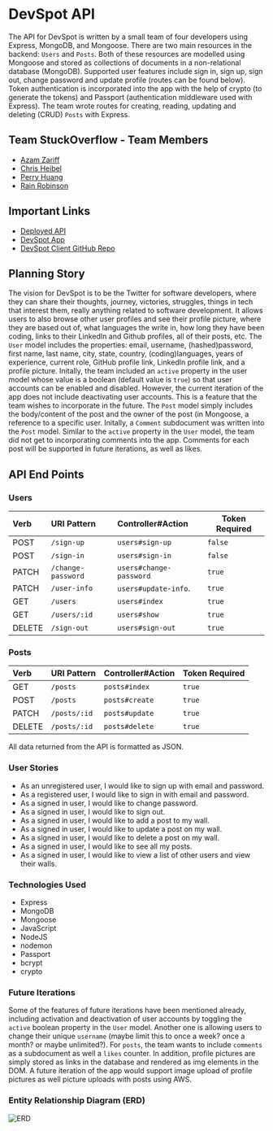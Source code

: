 # DevSpot API

The API for DevSpot is written by a small team of four developers using Express, MongoDB, and Mongoose. There are two main resources in the backend: `Users` and `Posts`. Both of these resources are modelled using Mongoose and stored as collections of documents in a non-relational database (MongoDB). Supported user features include sign in, sign up, sign out, change password and update profile (routes can be found below). Token authentication is incorporated into the app with the help of crypto (to generate the tokens) and Passport (authentication middleware used with Express). The team wrote routes for creating, reading, updating and deleting (CRUD) `Posts` with Express.

## Team StuckOverflow - Team Members

- [Azam Zariff](https://github.com/zar686)
- [Chris Heibel](https://github.com/lss555)
- [Perry Huang](https://github.com/perryfhuang)
- [Rain Robinson](https://github.com/rainswerld)

## Important Links

- [Deployed API](https://devspot-api.herokuapp.com/)
- [DevSpot App](https://team-stuckoverflow.github.io/devspot-client/)
- [DevSpot Client GitHub Repo](https://github.com/Team-StuckOverflow/project-3-client)

## Planning Story

The vision for DevSpot is to be the Twitter for software developers, where they can share their thoughts, journey, victories, struggles, things in tech that interest them, really anything related to software development. It allows users to also browse other user profiles and see their profile picture, where they are based out of, what languages the write in, how long they have been coding, links to their LinkedIn and Github profiles, all of their posts, etc. The `User` model includes the properties: email, username, (hashed)password, first name, last name, city, state, country, (coding)languages, years of experience, current role, GitHub profile link, LinkedIn profile link, and a profile picture. Initally, the team included an `active` property in the user model whose value is a boolean (default value is `true`) so that user accounts can be enabled and disabled. However, the current iteration of the app does not include deactivating user accounts. This is a feature that the team wishes to incorporate in the future. The `Post` model simply includes the body/content of the post and the owner of the post (in Mongoose, a reference to a specific user. Initally, a `Comment` subdocument was written into the `Post` model. Similar to the `active` property in the `User` model, the team did not get to incorporating comments into the app. Comments for each post will be supported in future iterations, as well as likes.

## API End Points

### Users

| Verb   | URI Pattern        | Controller#Action       |  Token Required |
|:-------|:-------------------|:------------------------|-----------------|
| POST   | `/sign-up`         | `users#sign-up`         |   `false`       |     
| POST   | `/sign-in`         | `users#sign-in`         |   `false`       |
| PATCH  | `/change-password` | `users#change-password` |   `true`        |
| PATCH  | `/user-info`       | `users#update-info`.    |   `true`        |
| GET    | `/users`           | `users#index`           |   `true`        |
| GET    | `/users/:id`       | `users#show`            |   `true`        |
| DELETE | `/sign-out`        | `users#sign-out`        |   `true`        |


### Posts

| Verb   | URI Pattern        | Controller#Action       |  Token Required |
|:-------|:-------------------|:------------------------|-----------------|
| GET    | `/posts`           | `posts#index`           |   `true`        |
| POST   | `/posts`           | `posts#create`          |   `true`        |
| PATCH  | `/posts/:id`       | `posts#update`          |   `true`        |
| DELETE | `/posts/:id`       | `posts#delete`          |   `true`        |

All data returned from the API is formatted as JSON.

### User Stories

- As an unregistered user, I would like to sign up with email and password.
- As a registered user, I would like to sign in with email and password.
- As a signed in user, I would like to change password.
- As a signed in user, I would like to sign out.
- As a signed in user, I would like to add a post to my wall.
- As a signed in user, I would like to update a post on my wall.
- As a signed in user, I would like to delete a post on my wall.
- As a signed in user, I would like to see all my posts.
- As a signed in user, I would like to view a list of other users and view their walls.

### Technologies Used

- Express
- MongoDB
- Mongoose
- JavaScript
- NodeJS
- nodemon
- Passport
- bcrypt
- crypto

### Future Iterations

Some of the features of future iterations have been mentioned already, including activation and deactivation of user accounts by toggling the `active` boolean property in the `User` model. Another one is allowing users to change their unique `username` (maybe limit this to once a week? once a month? or maybe unlimited?). For `posts`, the team wants to include `comments` as a subdocument as well a `likes` counter. In addition, profile pictures are simply stored as links in the database and rendered as img elements in the DOM. A future iteration of the app would support image upload of profile pictures as well picture uploads with posts using AWS.

### Entity Relationship Diagram (ERD)
![ERD](https://i.imgur.com/0gt1boj.jpg)
